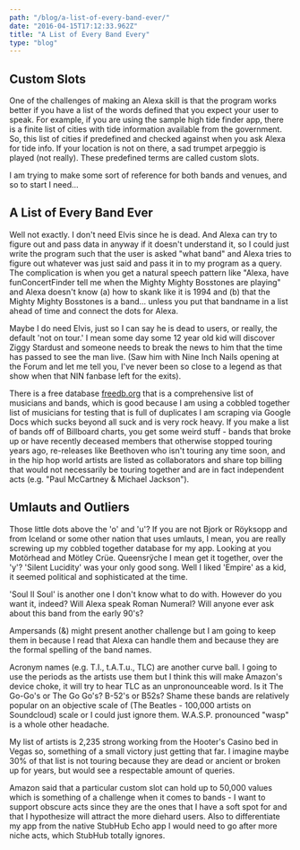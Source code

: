 ```yaml
---
path: "/blog/a-list-of-every-band-ever/"
date: "2016-04-15T17:12:33.962Z"
title: "A List of Every Band Every"
type: "blog"
---
```


## Custom Slots
One of the challenges of making an Alexa skill is that the program works better if you have a list of the words defined that you expect your user to speak. For example, if you are using the sample high tide finder app, there is a finite list of cities with tide information available from the government. So, this list of cities if predefined and checked against when you ask Alexa for tide info. If your location is not on there, a sad trumpet arpeggio is played (not really). These predefined terms are called custom slots.

I am trying to make some sort of reference for both bands and venues, and so to start I need...

## A List of Every Band Ever
Well not exactly. I don't need Elvis since he is dead. And Alexa can try to figure out and pass data in anyway if it doesn't understand it, so I could just write the program such that the user is asked "what band" and Alexa tries to figure out whatever was just said and pass it in to my program as a query. The complication is when you get a natural speech pattern like "Alexa, have funConcertFinder tell me when the Mighty Mighty Bosstones are playing" and Alexa doesn't know (a) how to skank like it is 1994 and (b) that the Mighty Mighty Bosstones is a band... unless you put that bandname in a list ahead of time and connect the dots for Alexa.

Maybe I do need Elvis, just so I can say he is dead to users, or really, the default 'not on tour.' I mean some day some 12 year old kid will discover Ziggy Stardust and someone needs to break the news to him that the time has passed to see the man live. (Saw him with Nine Inch Nails opening at the Forum and let me tell you, I've never been so close to a legend as that show when that NIN fanbase left for the exits).

There is a free database [freedb.org](http://www.freedb.org/en/download__database.10.html) that is a comprehensive list of musicians and bands, which is good because I am using a cobbled together list of musicians for testing that is full of duplicates I am scraping via Google Docs which sucks beyond all suck and is very rock heavy. If you make a list of bands off of Billboard charts, you get some weird stuff - bands that broke up or have recently deceased members that otherwise stopped touring years ago, re-releases like Beethoven who isn't touring any time soon, and in the hip hop world artists are listed as collaborators and share top billing that would not necessarily be touring together and are in fact independent acts (e.g. "Paul McCartney & Michael Jackson").

## Umlauts and Outliers
Those little dots above the 'o' and 'u'? If you are not Bjork or Röyksopp and from Iceland or some other nation that uses umlauts, I mean, you are really screwing up my cobbled together database for my app. Looking at you Motörhead and Mötley Crüe. Queensrÿche I mean get it together, over the 'y'? 'Silent Lucidity' was your only good song. Well I liked 'Empire' as a kid, it seemed political and sophisticated at the time.

'Soul II Soul' is another one I don't know what to do with. However do you want it, indeed? Will Alexa speak Roman Numeral? Will anyone ever ask about this band from the early 90's?

Ampersands (&) might present another challenge but I am going to keep them in because I read that Alexa can handle them and because they are the formal spelling of the band names.

Acronym names (e.g. T.I., t.A.T.u., TLC) are another curve ball. I going to use the periods as the artists use them but I think this will make Amazon's device choke, it will try to hear TLC as an unpronounceable word. Is it The Go-Go's or The Go Go's? B-52's or B52s? Shame these bands are relatively popular  on an objective scale of (The Beatles - 100,000 artists on Soundcloud) scale or I could just ignore them. W.A.S.P. pronounced "wasp" is a whole other headache.

My list of artists is 2,235 strong working from the Hooter's Casino bed in Vegas so, something of a small victory just getting that far. I imagine maybe 30% of that list is not touring because they are dead or ancient or broken up for years, but would see a respectable amount of queries.

Amazon said that a particular custom slot can hold up to 50,000 values which is something of a challenge when it comes to bands - I want to support obscure acts since they are the ones that I have a soft spot for and that I hypothesize will attract the more diehard users. Also to differentiate my app from the native StubHub Echo app I would need to go after more niche acts, which StubHub totally ignores.
